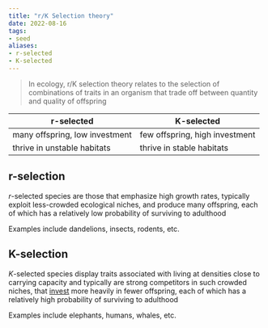 ```yaml
---
title: "r/K Selection theory"
date: 2022-08-16
tags:
- seed
aliases:
- r-selected
- K-selected
---
```


> In ecology, r/K selection theory relates to the selection of combinations of traits in an organism that trade off between quantity and quality of offspring

|r-selected|K-selected|
|--|--|
|many offspring, low investment| few offspring, high investment|
|thrive in unstable habitats|thrive in stable habitats|

## r-selection
_r_-selected species are those that emphasize high growth rates, typically exploit less-crowded ecological niches, and produce many offspring, each of which has a relatively low probability of surviving to adulthood

Examples include dandelions, insects, rodents, etc.

## K-selection
_K_-selected species display traits associated with living at densities close to carrying capacity and typically are strong competitors in such crowded niches, that [invest](https://en.wikipedia.org/wiki/Parental_investment "Parental investment") more heavily in fewer offspring, each of which has a relatively high probability of surviving to adulthood

Examples include elephants, humans, whales, etc.


